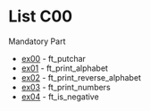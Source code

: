 <html>
  <body>
    <main>
    <h1>List C00</h1>
      <p>Mandatory Part</p>
    <ul>
      <li><a href="https://github.com/Medus4h/C00/blob/main/ft_putchar.c" target="_self">ex00</a> - ft_putchar</li>
      <li><a href="https://github.com/Medus4h/C00/blob/main/ft_print_alphabet.c" target="_self">ex01</a> - ft_print_alphabet</li>
      <li><a href="https://github.com/Medus4h/C00/blob/main/ft_print_reverse_alphabet.c" target="_self">ex02</a> - ft_print_reverse_alphabet</li>
      <li><a href="https://github.com/Medus4h/C00/blob/main/ft_print_numbers.c" target="_self">ex03</a> - ft_print_numbers</li>
      <li><a href="https://github.com/Medus4h/C00/blob/main/ft_is_negative.c" target="_self">ex04</a> - ft_is_negative</li>
    </ul>
    </main>
  </body>
</html>
<!-- make a link back to the main hub 
      make this one open on a new tab there -->
